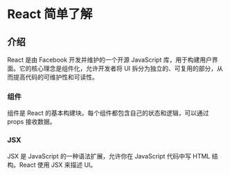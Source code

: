 # React 简单了解

## 介绍

React 是由 Facebook 开发并维护的一个开源 JavaScript 库，用于构建用户界面。它的核心理念是组件化，允许开发者将 UI 拆分为独立的、可复用的部分，从而提高代码的可维护性和可读性。

### 组件

组件是 React 的基本构建块。每个组件都包含自己的状态和逻辑，可以通过 props 接收数据。

### JSX

JSX 是 JavaScript 的一种语法扩展，允许你在 JavaScript 代码中写 HTML 结构。React 使用 JSX 来描述 UI。